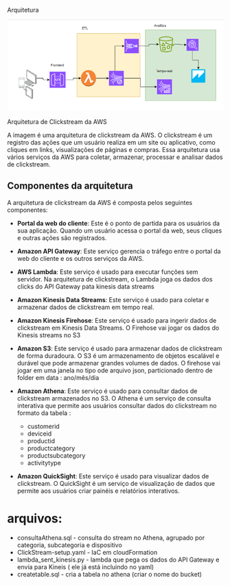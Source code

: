 

Arquitetura 

<img src="Captura de tela 2024-05-09 221842.png" alt="Descrição da imagem">

Arquitetura de Clickstream da AWS

A imagem é uma arquitetura de clickstream da AWS. O clickstream é um registro das ações que um usuário realiza em um site ou aplicativo, como cliques em links, visualizações de páginas e compras. Essa arquitetura usa vários serviços da AWS para coletar, armazenar, processar e analisar dados de clickstream.

## Componentes da arquitetura

A arquitetura de clickstream da AWS é composta pelos seguintes componentes:

- **Portal da web do cliente**: Este é o ponto de partida para os usuários da sua aplicação. Quando um usuário acessa o portal da web, seus cliques e outras ações são registrados.
- **Amazon API Gateway**: Este serviço gerencia o tráfego entre o portal da web do cliente e os outros serviços da AWS.
- **AWS Lambda**: Este serviço é usado para executar funções sem servidor. Na arquitetura de clickstream, o Lambda joga os dados dos clicks do API Gateway pata kinesis data streams
- **Amazon Kinesis Data Streams**: Este serviço é usado para coletar e armazenar dados de clickstream em tempo real.
- **Amazon Kinesis Firehose**: Este serviço é usado para ingerir dados de clickstream em Kinesis Data Streams. O Firehose vai jogar os dados do Kinesis streams no S3
- **Amazon S3**: Este serviço é usado para armazenar dados de clickstream de forma duradoura. O S3 é um armazenamento de objetos escalável e durável que pode armazenar grandes volumes de dados. O firehose vai jogar em uma janela  no tipo ode arquivo json, particionado dentro de folder em data : ano/mês/dia
- **Amazon Athena**: Este serviço é usado para consultar dados de clickstream armazenados no S3. O Athena é um serviço de consulta interativa que permite aos usuários consultar dados do clickstream no formato da tabela :
    - customerid
    - deviceid
    - productid
    - productcategory
    - productsubcategory
    - activitytype

- **Amazon QuickSight**: Este serviço é usado para visualizar dados de clickstream. O QuickSight é um serviço de visualização de dados que permite aos usuários criar painéis e relatórios interativos.


# **arquivos**:
  
- consultaAthena.sql - consulta do stream no Athena, agrupado por categoria, subcategoria e dispositivo
- ClickStream-setup.yaml - IaC em cloudFormation
- lambda_sent_kinesis.py - lambda que pega os dados do API Gateway e envia para Kineis ( ele já está incluindo no yaml)
- createtable.sql - cria a tabela no athena (criar o nome do bucket)
